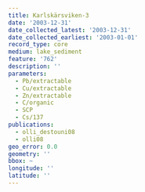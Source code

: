 ```yaml
---
title: Karlskärsviken-3
date: '2003-12-31'
date_collected_latest: '2003-12-31'
date_collected_earliest: '2003-01-01'
record_type: core
medium: lake_sediment
feature: '762'
description: ''
parameters:
  - Pb/extractable
  - Cu/extractable
  - Zn/extractable
  - C/organic
  - SCP
  - Cs/137
publications:
  - olli_destouni08
  - olli08
geo_error: 0.0
geometry: ''
bbox: ~
longitude: ''
latitude: ''
---
```

